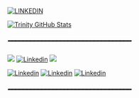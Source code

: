 [![LINKEDIN](https://img.shields.io/badge/LINKEDIN-ff6384?style=for-the-badge&logo=LINKEDIN&logoColor=black&text_color=dcdcdc)](https://www.linkedin.com/in/trinitydomingues/) 

[![Trinity GitHub Stats](https://github-readme-stats.vercel.app/api?username=TrinityDN&show_icons=true&bg_color=00000f&icon_color=fd415e&title_color=ff6384&locale=pt-br&border_radius=5.5&text_color=dcdcdc)]()

##### ━━━━━━━━━━━━━━━━━━━━━━━━━━━━━━━━━

[![](https://img.shields.io/badge/Flutter-ff6384?style=for-the-badge&logo=flutter&logoColor=black&text_color=dcdcdc)]() [![Linkedin](https://img.shields.io/badge/Eclipse-00000F?style=for-the-badge&logo=eclipse&logoColor=pink&text_color=dcdcdc)]() [![](https://img.shields.io/badge/MySQL-00000F?style=for-the-badge&logo=mysql&logoColor=pink&text_color=dcdcdc&hide_border=true)]()

[![Linkedin](https://img.shields.io/badge/Dart-00000F?style=for-the-badge&logo=dart&logoColor=pink&text_color=dcdcdc)]() [![Linkedin](https://img.shields.io/badge/Java-00000F?style=for-the-badge&logo=openjdk&logoColor=pink&text_color=dcdcdc)]() [![Linkedin](https://img.shields.io/badge/JavaScript-ff6384?style=for-the-badge&logo=javascript&logoColor=black&text_color=dcdcdc)]()
 
##### ━━━━━━━━━━━━━━━━━━━━━━━━━━━━━━━━━












